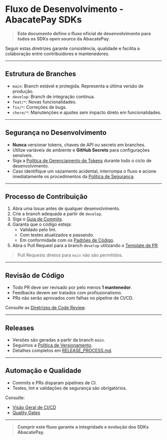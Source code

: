 
# Fluxo de Desenvolvimento - AbacatePay SDKs

> **Este documento define o fluxo oficial de desenvolvimento para todos os SDKs open source da AbacatePay.**

Seguir estas diretrizes garante consistência, qualidade e facilita a colaboração entre contribuidores e mantenedores.

---

## Estrutura de Branches

- `main`: Branch estável e protegida. Representa a última versão de produção.
- `develop`: Branch de integração contínua.
- `feat/*`: Novas funcionalidades.
- `fix/*`: Correções de bugs.
- `chore/*`: Manutenções e ajustes sem impacto direto em funcionalidades.

---

## Segurança no Desenvolvimento

- **Nunca** versionar tokens, chaves de API ou secrets em branches.
- Utilize variáveis de ambiente e **GitHub Secrets** para configurações sensíveis.
- Siga a [Política de Gerenciamento de Tokens](/policies/TOKEN_MANAGEMENT_POLICY.md) durante todo o ciclo de desenvolvimento.
- Caso identifique um vazamento acidental, interrompa o fluxo e acione imediatamente os procedimentos da [Política de Segurança](/policies/SECURITY_POLICY.md).

---

## Processo de Contribuição

1. Abra uma Issue antes de qualquer desenvolvimento.
2. Crie a branch adequada a partir de `develop`.
3. Siga o [Guia de Commits](/contributors/COMMIT_GUIDELINES.md).
4. Garanta que o código esteja:
   - Validado pelo lint.
   - Com testes atualizados e passando.
   - Em conformidade com os [Padrões de Código](/contributors/CODING_STANDARDS.md).
5. Abra o Pull Request para a branch `develop` utilizando o [Template de PR](/contributors/PULL_REQUEST_TEMPLATE.md).

> Pull Requests diretos para `main` não são permitidos.

---

## Revisão de Código

- Todo PR deve ser revisado por pelo menos **1 mantenedor**.
- Feedbacks devem ser tratados com profissionalismo.
- PRs não serão aprovados com falhas no pipeline de CI/CD.

Consulte as [Diretrizes de Code Review](/maintainers/CODE_REVIEW_GUIDELINES.md).

---

## Releases

- Versões são geradas a partir da branch `main`.
- Seguimos a [Política de Versionamento](/maintainers/VERSIONING.md).
- Detalhes completos em [RELEASE_PROCESS.md](/maintainers/RELEASE_PROCESS.md).

---

## Automação e Qualidade

- Commits e PRs disparam pipelines de CI.
- Testes, lint e validações de segurança são obrigatórios.

Consulte:
- [Visão Geral de CI/CD](/ci/CI_OVERVIEW.md)
- [Quality Gates](/ci/QUALITY_GATES.md)

---

> **Cumprir este fluxo garante a integridade e evolução dos SDKs AbacatePay.**
